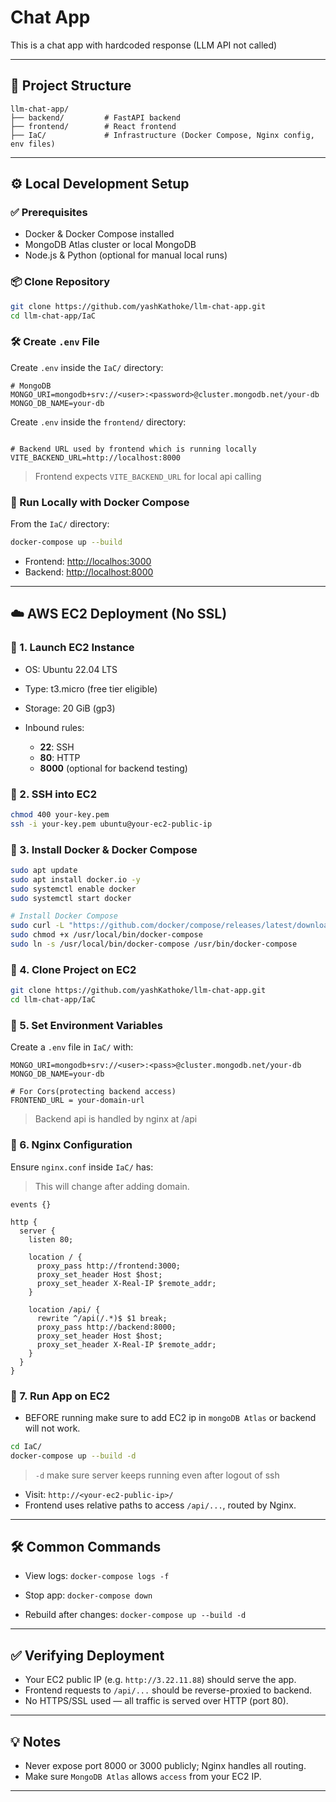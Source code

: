 #  Chat App

This is a chat app with hardcoded response (LLM API not called)

---

## 🧱 Project Structure

```
llm-chat-app/
├── backend/         # FastAPI backend
├── frontend/        # React frontend
├── IaC/             # Infrastructure (Docker Compose, Nginx config, env files)
```

---

## ⚙️ Local Development Setup

### ✅ Prerequisites

* Docker & Docker Compose installed
* MongoDB Atlas cluster or local MongoDB
* Node.js & Python (optional for manual local runs)

### 📦 Clone Repository

```bash
git clone https://github.com/yashKathoke/llm-chat-app.git
cd llm-chat-app/IaC
```

### 🛠️ Create `.env` File

Create `.env` inside the `IaC/` directory:

```env
# MongoDB
MONGO_URI=mongodb+srv://<user>:<password>@cluster.mongodb.net/your-db
MONGO_DB_NAME=your-db

```
Create `.env` inside the `frontend/` directory:

```env

# Backend URL used by frontend which is running locally
VITE_BACKEND_URL=http://localhost:8000
```

> Frontend expects `VITE_BACKEND_URL` for local api calling

### 🚀 Run Locally with Docker Compose

From the `IaC/` directory:

```bash
docker-compose up --build
```

* Frontend: [http://localhos:3000](http://localhost:3000)
* Backend: [http://localhost:8000](http://localhost:8000/docs)

---

## ☁️ AWS EC2 Deployment (No SSL)

### 🔹 1. Launch EC2 Instance

* OS: Ubuntu 22.04 LTS
* Type: t3.micro (free tier eligible)
* Storage: 20 GiB (gp3)
* Inbound rules:

  * **22**: SSH
  * **80**: HTTP
  * **8000** (optional for backend testing)

### 🔹 2. SSH into EC2

```bash
chmod 400 your-key.pem
ssh -i your-key.pem ubuntu@your-ec2-public-ip
```

### 🔹 3. Install Docker & Docker Compose

```bash
sudo apt update
sudo apt install docker.io -y
sudo systemctl enable docker
sudo systemctl start docker

# Install Docker Compose
sudo curl -L "https://github.com/docker/compose/releases/latest/download/docker-compose-$(uname -s)-$(uname -m)" -o /usr/local/bin/docker-compose
sudo chmod +x /usr/local/bin/docker-compose
sudo ln -s /usr/local/bin/docker-compose /usr/bin/docker-compose
```

### 🔹 4. Clone Project on EC2

```bash
git clone https://github.com/yashKathoke/llm-chat-app.git
cd llm-chat-app/IaC
```

### 🔹 5. Set Environment Variables

Create a `.env` file in `IaC/` with:

```env
MONGO_URI=mongodb+srv://<user>:<pass>@cluster.mongodb.net/your-db
MONGO_DB_NAME=your-db

# For Cors(protecting backend access)
FRONTEND_URL = your-domain-url 
```
> Backend api is handled by nginx at /api

### 🔹 6. Nginx Configuration

Ensure `nginx.conf` inside `IaC/` has:

>This will change after adding domain.

```nginx
events {}

http {
  server {
    listen 80;

    location / {
      proxy_pass http://frontend:3000;
      proxy_set_header Host $host;
      proxy_set_header X-Real-IP $remote_addr;
    }

    location /api/ {
      rewrite ^/api(/.*)$ $1 break;
      proxy_pass http://backend:8000;
      proxy_set_header Host $host;
      proxy_set_header X-Real-IP $remote_addr;
    }
  }
}
```

### 🔹 7. Run App on EC2

* BEFORE running make sure to add EC2 ip in `mongoDB Atlas` or backend will not work.

```bash
cd IaC/
docker-compose up --build -d
```
> `-d` make sure server keeps running even after logout of ssh

* Visit: `http://<your-ec2-public-ip>/`
* Frontend uses relative paths to access `/api/...`, routed by Nginx.

---

## 🛠️ Common Commands

* View logs:
  `docker-compose logs -f`

* Stop app:
  `docker-compose down`

* Rebuild after changes:
  `docker-compose up --build -d`

---

## ✅ Verifying Deployment

* Your EC2 public IP (e.g. `http://3.22.11.88`) should serve the app.
* Frontend requests to `/api/...` should be reverse-proxied to backend.
* No HTTPS/SSL used — all traffic is served over HTTP (port 80).

---

## 💡 Notes

* Never expose port 8000 or 3000 publicly; Nginx handles all routing.
* Make sure `MongoDB Atlas` allows `access` from your EC2 IP.


---


